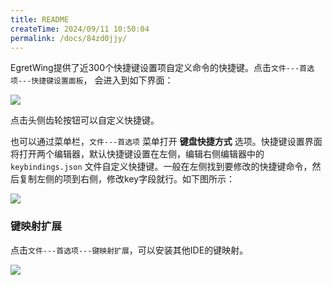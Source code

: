 ```yaml
---
title: README
createTime: 2024/09/11 10:50:04
permalink: /docs/84zd0jjy/
---
```


EgretWing提供了近300个快捷键设置项自定义命令的快捷键。点击`文件---首选项---快捷键设置面板`，
会进入到如下界面：

![](1.png)

点击头侧齿轮按钮可以自定义快捷键。

也可以通过菜单栏，`文件---首选项` 菜单打开 **键盘快捷方式** 选项。快捷键设置界面将打开两个编辑器，默认快捷键设置在左侧，编辑右侧编辑器中的 `keybindings.json` 文件自定义快捷键。一般在左侧找到要修改的快捷键命令，然后复制左侧的项到右侧，修改key字段就行。如下图所示：

![](2.png)

### 键映射扩展

点击`文件---首选项---键映射扩展`，可以安装其他IDE的键映射。

![](3.png)

